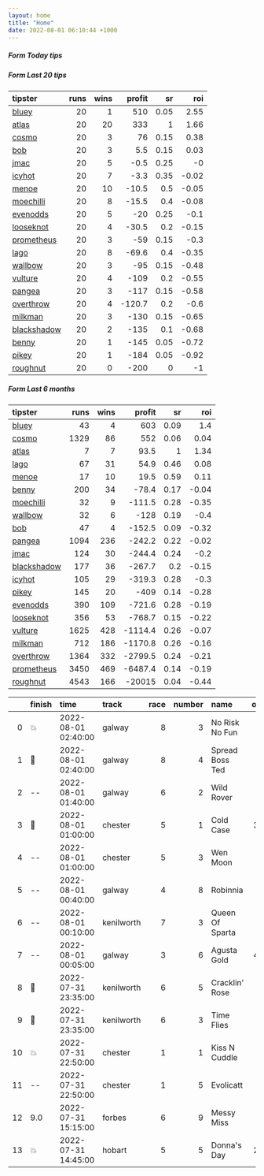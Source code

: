 ```yaml
---   
layout: home  
title: "Home"   
date: 2022-08-01 06:10:44 +1000  
---   
```



##### Form Today tips   

##### Form Last 20 tips   

| tipster                                                         |   runs |   wins |   profit |   sr |   roi |
|:----------------------------------------------------------------|-------:|-------:|---------:|-----:|------:|
| [bluey](https://mrwayneo.github.io/tips/bluey.html)             |     20 |      1 |    510   | 0.05 |  2.55 |
| [atlas](https://mrwayneo.github.io/tips/atlas.html)             |     20 |     20 |    333   | 1    |  1.66 |
| [cosmo](https://mrwayneo.github.io/tips/cosmo.html)             |     20 |      3 |     76   | 0.15 |  0.38 |
| [bob](https://mrwayneo.github.io/tips/bob.html)                 |     20 |      3 |      5.5 | 0.15 |  0.03 |
| [jmac](https://mrwayneo.github.io/tips/jmac.html)               |     20 |      5 |     -0.5 | 0.25 | -0    |
| [icyhot](https://mrwayneo.github.io/tips/icyhot.html)           |     20 |      7 |     -3.3 | 0.35 | -0.02 |
| [menoe](https://mrwayneo.github.io/tips/menoe.html)             |     20 |     10 |    -10.5 | 0.5  | -0.05 |
| [moechilli](https://mrwayneo.github.io/tips/moechilli.html)     |     20 |      8 |    -15.5 | 0.4  | -0.08 |
| [evenodds](https://mrwayneo.github.io/tips/evenodds.html)       |     20 |      5 |    -20   | 0.25 | -0.1  |
| [looseknot](https://mrwayneo.github.io/tips/looseknot.html)     |     20 |      4 |    -30.5 | 0.2  | -0.15 |
| [prometheus](https://mrwayneo.github.io/tips/prometheus.html)   |     20 |      3 |    -59   | 0.15 | -0.3  |
| [lago](https://mrwayneo.github.io/tips/lago.html)               |     20 |      8 |    -69.6 | 0.4  | -0.35 |
| [wallbow](https://mrwayneo.github.io/tips/wallbow.html)         |     20 |      3 |    -95   | 0.15 | -0.48 |
| [vulture](https://mrwayneo.github.io/tips/vulture.html)         |     20 |      4 |   -109   | 0.2  | -0.55 |
| [pangea](https://mrwayneo.github.io/tips/pangea.html)           |     20 |      3 |   -117   | 0.15 | -0.58 |
| [overthrow](https://mrwayneo.github.io/tips/overthrow.html)     |     20 |      4 |   -120.7 | 0.2  | -0.6  |
| [milkman](https://mrwayneo.github.io/tips/milkman.html)         |     20 |      3 |   -130   | 0.15 | -0.65 |
| [blackshadow](https://mrwayneo.github.io/tips/blackshadow.html) |     20 |      2 |   -135   | 0.1  | -0.68 |
| [benny](https://mrwayneo.github.io/tips/benny.html)             |     20 |      1 |   -145   | 0.05 | -0.72 |
| [pikey](https://mrwayneo.github.io/tips/pikey.html)             |     20 |      1 |   -184   | 0.05 | -0.92 |
| [roughnut](https://mrwayneo.github.io/tips/roughnut.html)       |     20 |      0 |   -200   | 0    | -1    |

##### Form Last 6 months   

| tipster                                                         |   runs |   wins |   profit |   sr |   roi |
|:----------------------------------------------------------------|-------:|-------:|---------:|-----:|------:|
| [bluey](https://mrwayneo.github.io/tips/bluey.html)             |     43 |      4 |    603   | 0.09 |  1.4  |
| [cosmo](https://mrwayneo.github.io/tips/cosmo.html)             |   1329 |     86 |    552   | 0.06 |  0.04 |
| [atlas](https://mrwayneo.github.io/tips/atlas.html)             |      7 |      7 |     93.5 | 1    |  1.34 |
| [lago](https://mrwayneo.github.io/tips/lago.html)               |     67 |     31 |     54.9 | 0.46 |  0.08 |
| [menoe](https://mrwayneo.github.io/tips/menoe.html)             |     17 |     10 |     19.5 | 0.59 |  0.11 |
| [benny](https://mrwayneo.github.io/tips/benny.html)             |    200 |     34 |    -78.4 | 0.17 | -0.04 |
| [moechilli](https://mrwayneo.github.io/tips/moechilli.html)     |     32 |      9 |   -111.5 | 0.28 | -0.35 |
| [wallbow](https://mrwayneo.github.io/tips/wallbow.html)         |     32 |      6 |   -128   | 0.19 | -0.4  |
| [bob](https://mrwayneo.github.io/tips/bob.html)                 |     47 |      4 |   -152.5 | 0.09 | -0.32 |
| [pangea](https://mrwayneo.github.io/tips/pangea.html)           |   1094 |    236 |   -242.2 | 0.22 | -0.02 |
| [jmac](https://mrwayneo.github.io/tips/jmac.html)               |    124 |     30 |   -244.4 | 0.24 | -0.2  |
| [blackshadow](https://mrwayneo.github.io/tips/blackshadow.html) |    177 |     36 |   -267.7 | 0.2  | -0.15 |
| [icyhot](https://mrwayneo.github.io/tips/icyhot.html)           |    105 |     29 |   -319.3 | 0.28 | -0.3  |
| [pikey](https://mrwayneo.github.io/tips/pikey.html)             |    145 |     20 |   -409   | 0.14 | -0.28 |
| [evenodds](https://mrwayneo.github.io/tips/evenodds.html)       |    390 |    109 |   -721.6 | 0.28 | -0.19 |
| [looseknot](https://mrwayneo.github.io/tips/looseknot.html)     |    356 |     53 |   -768.7 | 0.15 | -0.22 |
| [vulture](https://mrwayneo.github.io/tips/vulture.html)         |   1625 |    428 |  -1114.4 | 0.26 | -0.07 |
| [milkman](https://mrwayneo.github.io/tips/milkman.html)         |    712 |    186 |  -1170.8 | 0.26 | -0.16 |
| [overthrow](https://mrwayneo.github.io/tips/overthrow.html)     |   1364 |    332 |  -2799.5 | 0.24 | -0.21 |
| [prometheus](https://mrwayneo.github.io/tips/prometheus.html)   |   3450 |    469 |  -6487.4 | 0.14 | -0.19 |
| [roughnut](https://mrwayneo.github.io/tips/roughnut.html)       |   4543 |    166 | -20015   | 0.04 | -0.44 |

|    | finish            | time                | track      |   race |   number | name            |   odds | tipster            |
|---:|:------------------|:--------------------|:-----------|-------:|---------:|:----------------|-------:|:-------------------|
|  0 | :boom:            | 2022-08-01 02:40:00 | galway     |      8 |        3 | No Risk No Fun  |   0    | evenodds,lago      |
|  1 | :2nd_place_medal: | 2022-08-01 02:40:00 | galway     |      8 |        4 | Spread Boss Ted |   0    | evenodds,overthrow |
|  2 | --                | 2022-08-01 01:40:00 | galway     |      6 |        2 | Wild Rover      |   0    | vulture            |
|  3 | :2nd_place_medal: | 2022-08-01 01:00:00 | chester    |      5 |        1 | Cold Case       |   3.25 | vulture            |
|  4 | --                | 2022-08-01 01:00:00 | chester    |      5 |        3 | Wen Moon        |   7    | milkman            |
|  5 | --                | 2022-08-01 00:40:00 | galway     |      4 |        8 | Robinnia        |   6.5  | overthrow          |
|  6 | --                | 2022-08-01 00:10:00 | kenilworth |      7 |        3 | Queen Of Sparta |   0    | vulture            |
|  7 | --                | 2022-08-01 00:05:00 | galway     |      3 |        6 | Agusta Gold     |   4.33 | overthrow          |
|  8 | :3rd_place_medal: | 2022-07-31 23:35:00 | kenilworth |      6 |        5 | Cracklin' Rose  |   0    | vulture            |
|  9 | :2nd_place_medal: | 2022-07-31 23:35:00 | kenilworth |      6 |        3 | Time Flies      |   0    | milkman            |
| 10 | :boom:            | 2022-07-31 22:50:00 | chester    |      1 |        1 | Kiss N Cuddle   |   3.5  | vulture            |
| 11 | --                | 2022-07-31 22:50:00 | chester    |      1 |        5 | Evolicatt       |   6.5  | vulture            |
| 12 | 9.0               | 2022-07-31 15:15:00 | forbes     |      6 |        9 | Messy Miss      |  13    | pangea             |
| 13 | :boom:            | 2022-07-31 14:45:00 | hobart     |      5 |        5 | Donna's Day     |   2.45 | milkman            |